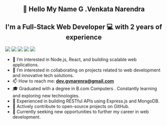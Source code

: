 <h2 align="center">
    👋  Hello My Name  G .Venkata Narendra
  </h2> 
  <h2 align="center">
    I'm a Full-Stack Web Developer 💻 with 2 years of experience
   </h2> 
 
  <span>
    <img src="https://img.shields.io/badge/javascript-%23323330.svg?style=for-the-badge&logo=javascript&logoColor=%23F7DF1E">
    <img src="https://img.shields.io/badge/react-%2320232a.svg?style=for-the-badge&logo=react&logoColor=%2361DAFB">
    <img src="https://img.shields.io/badge/node.js-6DA55F?style=for-the-badge&logo=node.js&logoColor=white">
    <img src="https://img.shields.io/badge/express.js-%23404d59.svg?style=for-the-badge&logo=express&logoColor=%2361DAFB">
    <img src="https://img.shields.io/badge/MongoDB-%234ea94b.svg?style=for-the-badge&logo=mongodb&logoColor=white">
  </span>

  
 <ul align=”center”>
      <li>👀 I’m interested in Node.js, React, and building scalable web applications.</li>
      <li>💞️ I’m interested in collaborating on projects related to web development and innovative tech solutions.</li>
      <li>📫 How to reach me: <a href='dev.gvnarenra@gmail.com' styles='text-decoration: none'><b>dev.gvnarenra@gmail.com</b></a></li>
      <li>🎓 Graduated with a degree in B.com Computers . Constantly learning and exploring new technologies.</li>
      <li>🌟 Experienced in building RESTful APIs using Express.js and MongoDB.</li>
      <li>🚀 Actively contribute to open-source projects on GitHub.</li>
      <li>💼 Currently seeking new opportunities to further my career in web development.</li>
 <ul>

<!---
GVenkat-136/GVenkat-136 is a ✨ special ✨ repository because its `README.md` (this file) appears on your GitHub profile.
You can click the Preview link to take a look at your changes.
--->


